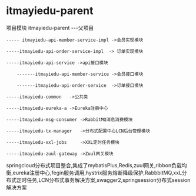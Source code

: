 # itmayiedu-parent

项目模块
itmayiedu-parent               ---父项目

	----- itmayiedu-api-member-service-impl ->会员实现模块
	
	-----itmayiedu-api-order-service-impl  -> 订单实现模块
	
	-----itmayiedu-api-service ->api接口模块
	
		-------itmayiedu-api-member-service	->会员接口模块
		
		-------itmayiedu-api-order-service	->订单接口模块
		
	-----itmayiedu-common	->公共类
	
	-----itmayiedu-eureka-a	->Eureka注册中心
	
	-----itmayiedu-msg-consumer	->RabbitMQ消息消费模块
	
	-----itmayiedu-tx-manager	->分布式配置中心LCN后台管理模块
	
	-----itmayiedu-xxl-jobs		->XXL定时任务模块
	
	-----itmayiedu-zuul-gateway	->Zuul网关模块

springcloud分布式项目整合,集成了mybatisPlus,Redis,zuul网关,ribbon负载均衡,eureka注册中心,fegin服务调用,hystrix服务熔断降级保护,RabbbitMQ,xxL分布式定时任务,LCN分布式事务解决方案,swagger2,springsession分布式session解决方案
